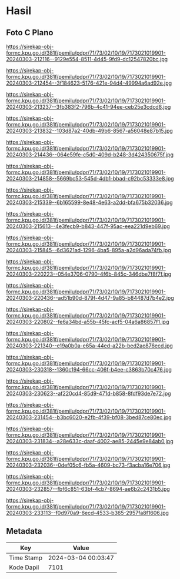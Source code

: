 # Hasil

## Foto C Plano

https://sirekap-obj-formc.kpu.go.id/381f/pemilu/pdpr/71/73/02/10/19/7173021019901-20240303-212116--9129e554-8511-4d45-9fd9-dc12547820bc.jpg

https://sirekap-obj-formc.kpu.go.id/381f/pemilu/pdpr/71/73/02/10/19/7173021019901-20240303-212454--3f184623-5176-421e-94d4-49994a6ad92e.jpg

https://sirekap-obj-formc.kpu.go.id/381f/pemilu/pdpr/71/73/02/10/19/7173021019901-20240303-213237--3fb383f2-796b-4c41-94ee-ceb25e3cdcd8.jpg

https://sirekap-obj-formc.kpu.go.id/381f/pemilu/pdpr/71/73/02/10/19/7173021019901-20240303-213832--103d87a2-40db-49b6-8567-a56048e87b15.jpg

https://sirekap-obj-formc.kpu.go.id/381f/pemilu/pdpr/71/73/02/10/19/7173021019901-20240303-214436--064e59fe-c5d0-409d-b248-3d424350675f.jpg

https://sirekap-obj-formc.kpu.go.id/381f/pemilu/pdpr/71/73/02/10/19/7173021019901-20240303-214858--5669bc53-545d-4db1-bbad-c92bc53333e8.jpg

https://sirekap-obj-formc.kpu.go.id/381f/pemilu/pdpr/71/73/02/10/19/7173021019901-20240303-215339--6b165599-8e48-4e63-a2dd-bfa675b32036.jpg

https://sirekap-obj-formc.kpu.go.id/381f/pemilu/pdpr/71/73/02/10/19/7173021019901-20240303-215613--4e3fecb9-b843-447f-95ac-eea221d9eb69.jpg

https://sirekap-obj-formc.kpu.go.id/381f/pemilu/pdpr/71/73/02/10/19/7173021019901-20240303-215845--6d3621ad-1296-4ba5-895a-a2d96ada74fb.jpg

https://sirekap-obj-formc.kpu.go.id/381f/pemilu/pdpr/71/73/02/10/19/7173021019901-20240303-220223--054e3706-0790-4f6b-845c-346dbe7f8f7f.jpg

https://sirekap-obj-formc.kpu.go.id/381f/pemilu/pdpr/71/73/02/10/19/7173021019901-20240303-220436--ad51b90d-879f-4d47-9a85-b84487d7b4e2.jpg

https://sirekap-obj-formc.kpu.go.id/381f/pemilu/pdpr/71/73/02/10/19/7173021019901-20240303-220802--fe6a34bd-a55b-45fc-acf5-04a6a86857f1.jpg

https://sirekap-obj-formc.kpu.go.id/381f/pemilu/pdpr/71/73/02/10/19/7173021019901-20240303-221340--e19a0b0a-e65a-44ed-a22b-bed2ae876ecd.jpg

https://sirekap-obj-formc.kpu.go.id/381f/pemilu/pdpr/71/73/02/10/19/7173021019901-20240303-230318--1360c194-66cc-406f-b4ee-c3863b70c476.jpg

https://sirekap-obj-formc.kpu.go.id/381f/pemilu/pdpr/71/73/02/10/19/7173021019901-20240303-230623--af220cd4-85d9-471d-b858-8fdf93de7e72.jpg

https://sirekap-obj-formc.kpu.go.id/381f/pemilu/pdpr/71/73/02/10/19/7173021019901-20240303-231454--b3bc6020-e2fb-4f39-bf08-3bed87ce80ec.jpg

https://sirekap-obj-formc.kpu.go.id/381f/pemilu/pdpr/71/73/02/10/19/7173021019901-20240303-231834--a28e633c-daaf-4002-ae85-2445e9e84ab0.jpg

https://sirekap-obj-formc.kpu.go.id/381f/pemilu/pdpr/71/73/02/10/19/7173021019901-20240303-232036--0def05c6-fb5a-4609-bc73-f3acba16e706.jpg

https://sirekap-obj-formc.kpu.go.id/381f/pemilu/pdpr/71/73/02/10/19/7173021019901-20240303-232857--fbf6c851-63bf-4cb7-8694-ae6b2c2431b5.jpg

https://sirekap-obj-formc.kpu.go.id/381f/pemilu/pdpr/71/73/02/10/19/7173021019901-20240303-233113--f0d970a9-6ecd-4533-b365-2957fa8f1606.jpg


## Metadata

| Key        | Value               |
| ---------- | ------------------- |
| Time Stamp | 2024-03-04 00:03:47 |
| Kode Dapil | 7101                |



